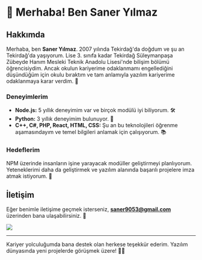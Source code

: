 # 👋 Merhaba! Ben Saner Yılmaz

## Hakkımda

Merhaba, ben **Saner Yılmaz**. 2007 yılında Tekirdağ'da doğdum ve şu an Tekirdağ'da yaşıyorum. Lise 3. sınıfa kadar Tekirdağ Süleymanpaşa Zübeyde Hanım Mesleki Teknik Anadolu Lisesi'nde bilişim bölümü öğrencisiydim. Ancak okulun kariyerime odaklanmamı engellediğini düşündüğüm için okulu bıraktım ve tam anlamıyla yazılım kariyerime odaklanmaya karar verdim. 🚀

### Deneyimlerim

- **Node.js:** 5 yıllık deneyimim var ve birçok modülü iyi biliyorum. 🛠️
- **Python:** 3 yıllık deneyimim bulunuyor. 🐍
- **C++, C#, PHP, React, HTML, CSS:** Şu an bu teknolojileri öğrenme aşamasındayım ve temel bilgileri anlamak için çalışıyorum. 📚

### Hedeflerim

NPM üzerinde insanların işine yarayacak modüller geliştirmeyi planlıyorum. Yeteneklerimi daha da geliştirmek ve yazılım alanında başarılı projelere imza atmak istiyorum. 🌟

## İletişim

Eğer benimle iletişime geçmek isterseniz, **saner9053@gmail.com** üzerinden bana ulaşabilirsiniz. 📩

![](https://komarev.com/ghpvc/?username=saneryilmaz)

---

Kariyer yolculuğumda bana destek olan herkese teşekkür ederim. Yazılım dünyasında yeni projelerde görüşmek üzere! 👨‍💻

